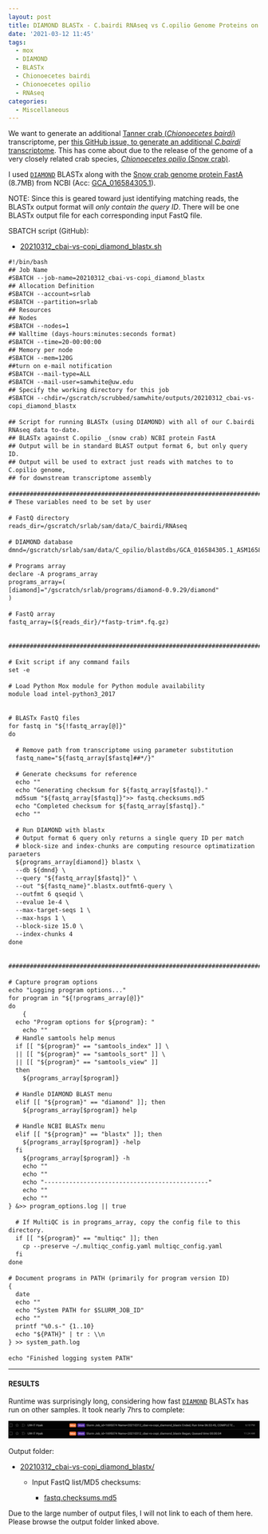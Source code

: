 ```yaml
---
layout: post
title: DIAMOND BLASTx - C.bairdi RNAseq vs C.opilio Genome Proteins on Mox
date: '2021-03-12 11:45'
tags:
  - mox
  - DIAMOND
  - BLASTx
  - Chionoecetes bairdi
  - Chionoecetes opilio
  - RNAseq
categories:
  - Miscellaneous
---
```

We want to generate an additional [Tanner crab (_Chionoecetes bairdi_)](http://en.wikipedia.org/wiki/Chionoecetes_bairdi) transcriptome, per [this GitHub issue, to generate an additional _C.bairdi_ transcriptome](https://github.com/RobertsLab/resources/issues/1135). This has come about due to the release of the genome of a very closely related crab species, [_Chionoecetes opilio_ (Snow crab)](https://en.wikipedia.org/wiki/Chionoecetes_opilio).

I used [`DIAMOND`](https://github.com/bbuchfink/diamond) BLASTx along with the [Snow crab genome protein FastA](https://ftp.ncbi.nlm.nih.gov/genomes/genbank/invertebrate/Chionoecetes_opilio/all_assembly_versions/GCA_016584305.1_ASM1658430v1/GCA_016584305.1_ASM1658430v1_protein.faa.gz) (8.7MB) from NCBI (Acc: [GCA_016584305.1](https://www.ncbi.nlm.nih.gov/assembly/GCA_016584305.1/)).

NOTE: Since this is geared toward just identifying matching reads, the BLASTx output format will _only contain the query ID_. There will be one BLASTx output file for each corresponding input FastQ file.

SBATCH script (GitHub):

- [20210312_cbai-vs-copi_diamond_blastx.sh](https://github.com/RobertsLab/sams-notebook/blob/master/sbatch_scripts/20210312_cbai-vs-copi_diamond_blastx.sh)

```shell
#!/bin/bash
## Job Name
#SBATCH --job-name=20210312_cbai-vs-copi_diamond_blastx
## Allocation Definition
#SBATCH --account=srlab
#SBATCH --partition=srlab
## Resources
## Nodes
#SBATCH --nodes=1
## Walltime (days-hours:minutes:seconds format)
#SBATCH --time=20-00:00:00
## Memory per node
#SBATCH --mem=120G
##turn on e-mail notification
#SBATCH --mail-type=ALL
#SBATCH --mail-user=samwhite@uw.edu
## Specify the working directory for this job
#SBATCH --chdir=/gscratch/scrubbed/samwhite/outputs/20210312_cbai-vs-copi_diamond_blastx

## Script for running BLASTx (using DIAMOND) with all of our C.bairdi RNAseq data to-date.
## BLASTx against C.opilio _(snow crab) NCBI protein FastA
## Output will be in standard BLAST output format 6, but only query ID.
## Output will be used to extract just reads with matches to to C.opilio genome,
## for downstream transcriptome assembly

###################################################################################
# These variables need to be set by user

# FastQ directory
reads_dir=/gscratch/srlab/sam/data/C_bairdi/RNAseq

# DIAMOND database
dmnd=/gscratch/srlab/sam/data/C_opilio/blastdbs/GCA_016584305.1_ASM1658430v1_protein.dmnd

# Programs array
declare -A programs_array
programs_array=(
[diamond]="/gscratch/srlab/programs/diamond-0.9.29/diamond"
)

# FastQ array
fastq_array=(${reads_dir}/*fastp-trim*.fq.gz)


###################################################################################

# Exit script if any command fails
set -e

# Load Python Mox module for Python module availability
module load intel-python3_2017


# BLASTx FastQ files
for fastq in "${!fastq_array[@]}"
do

  # Remove path from transcriptome using parameter substitution
  fastq_name="${fastq_array[$fastq]##*/}"

  # Generate checksums for reference
  echo ""
  echo "Generating checksum for ${fastq_array[$fastq]}."
  md5sum "${fastq_array[$fastq]}">> fastq.checksums.md5
  echo "Completed checksum for ${fastq_array[$fastq]}."
  echo ""

  # Run DIAMOND with blastx
  # Output format 6 query only returns a single query ID per match
  # block-size and index-chunks are computing resource optimatization paraeters
  ${programs_array[diamond]} blastx \
  --db ${dmnd} \
  --query "${fastq_array[$fastq]}" \
  --out "${fastq_name}".blastx.outfmt6-query \
  --outfmt 6 qseqid \
  --evalue 1e-4 \
  --max-target-seqs 1 \
  --max-hsps 1 \
  --block-size 15.0 \
  --index-chunks 4
done


###################################################################################

# Capture program options
echo "Logging program options..."
for program in "${!programs_array[@]}"
do
	{
  echo "Program options for ${program}: "
	echo ""
  # Handle samtools help menus
  if [[ "${program}" == "samtools_index" ]] \
  || [[ "${program}" == "samtools_sort" ]] \
  || [[ "${program}" == "samtools_view" ]]
  then
    ${programs_array[$program]}

  # Handle DIAMOND BLAST menu
  elif [[ "${program}" == "diamond" ]]; then
    ${programs_array[$program]} help

  # Handle NCBI BLASTx menu
  elif [[ "${program}" == "blastx" ]]; then
    ${programs_array[$program]} -help
  fi
	${programs_array[$program]} -h
	echo ""
	echo ""
	echo "----------------------------------------------"
	echo ""
	echo ""
} &>> program_options.log || true

  # If MultiQC is in programs_array, copy the config file to this directory.
  if [[ "${program}" == "multiqc" ]]; then
  	cp --preserve ~/.multiqc_config.yaml multiqc_config.yaml
  fi
done

# Document programs in PATH (primarily for program version ID)
{
  date
  echo ""
  echo "System PATH for $SLURM_JOB_ID"
  echo ""
  printf "%0.s-" {1..10}
  echo "${PATH}" | tr : \\n
} >> system_path.log

echo "Finished logging system PATH"
```

---

#### RESULTS

Runtime was surprisingly long, considering how fast [`DIAMOND`](https://github.com/bbuchfink/diamond) BLASTx has run on other samples. It took nearly 7hrs to complete:

![DIAMOND BLASTx runtime for 92 C.bairdi RNAseq FastQs vs C.opilio protein FastA](https://github.com/RobertsLab/sams-notebook/blob/master/images/screencaps/20210312_cbai-vs-copi_diamond_blastx_runtime.png?raw=true)

Output folder:

- [20210312_cbai-vs-copi_diamond_blastx/](https://gannet.fish.washington.edu/Atumefaciens/20210312_cbai-vs-copi_diamond_blastx/)

  - Input FastQ list/MD5 checksums:

    - [fastq.checksums.md5](https://gannet.fish.washington.edu/Atumefaciens/20210312_cbai-vs-copi_diamond_blastx/fastq.checksums.md5)

Due to the large number of output files, I will not link to each of them here. Please browse the output folder linked above.
